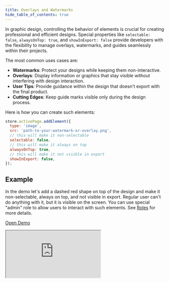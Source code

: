 ```yaml
---
title: Overlays and Watermarks
hide_table_of_contents: true
---
```


In graphic design, controlling the behavior of elements is crucial for creating professional and efficient designs. Special properties like `selectable: false`, `alwaysOnTop: true`, and `showInExport: false` provide developers with the flexibility to manage overlays, watermarks, and guides seamlessly within their projects.

The most common uses cases are:

- **Watermarks**: Protect your designs while keeping them non-interactive.
- **Overlays**: Display information or graphics that stay visible without interfering with design interaction.
- **User Tips**: Provide guidance within the design that doesn't export with the final product.
- **Cutting Edges**: Keep guide marks visible only during the design process.

Here is how you can create such elements:

```js
store.activePage.addElement({
  type: 'image',
  src: 'path-to-your-watermark-or-overlay.png',
  // this will make it non-selectable
  selectable: false,
  // this will make it always on top
  alwaysOnTop: true,
  // this will make it not visible in export
  showInExport: false,
});
```

## Example

In the demo let's add a dashed red shape on top of the design and make it non-selectable, always on top, and not visible in export.
Regular user can't do anything with it, but it is visible on the screen.
You can use special "admin" role to allow users to interact with such elements. See [Roles](/docs/user-roles) for more details.

<p><a className="button button--primary" href="https://codesandbox.io/s/github/polotno-project/polotno-site/tree/source/examples/polotno-overlay" target="_blank">Open Demo</a></p>

<iframe
    src="https://codesandbox.io/embed/github/polotno-project/polotno-site/tree/source/examples/polotno-overlay?fontsize=11&hidenavigation=1&theme=dark&view=preview"
    style={{
      width: '100%',
      height: '700px',
      border: 0,
      overflow: 'hidden',
    }}
    title="Polotno Overlay demo"
    allow="geolocation; microphone; camera; midi; vr; accelerometer; gyroscope; payment; ambient-light-sensor; encrypted-media; usb"
    sandbox="allow-modals allow-forms allow-popups allow-scripts allow-same-origin allow-downloads"
  ></iframe>
